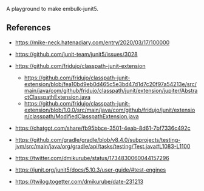 A playground to make embulk-junit5.

References
-----------

* https://mike-neck.hatenadiary.com/entry/2020/03/17/100000
* https://github.com/junit-team/junit5/issues/3028
* https://github.com/fridujo/classpath-junit-extension
    * https://github.com/fridujo/classpath-junit-extension/blob/fea10bd9eb0d465c5e3bd47d1d7c20f97a54213e/src/main/java/com/github/fridujo/classpath/junit/extension/jupiter/AbstractClasspathExtension.java
    * https://github.com/fridujo/classpath-junit-extension/blob/1.0.0/src/main/java/com/github/fridujo/junit/extension/classpath/ModifiedClasspathExtension.java
* https://chatgpt.com/share/fb95bbce-3501-4eab-8d61-7bf7336c492c
* https://github.com/gradle/gradle/blob/v8.4.0/subprojects/testing-jvm/src/main/java/org/gradle/api/tasks/testing/Test.java#L1083-L1100
* https://twitter.com/dmikurube/status/1734830060044157296
* https://junit.org/junit5/docs/5.10.3/user-guide/#test-engines

* https://twilog.togetter.com/dmikurube/date-231213
